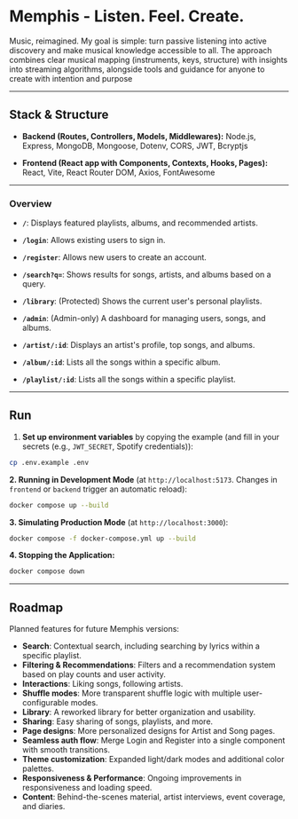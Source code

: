 # Memphis - Listen. Feel. Create.

Music, reimagined. My goal is simple: turn passive listening into active discovery and make musical knowledge accessible to all. The approach combines clear musical mapping (instruments, keys, structure) with insights into streaming algorithms, alongside tools and guidance for anyone to create with intention and purpose

---

## Stack & Structure

* **Backend (Routes, Controllers, Models, Middlewares):** Node.js, Express, MongoDB, Mongoose, Dotenv, CORS, JWT, Bcryptjs

* **Frontend (React app with Components, Contexts, Hooks, Pages):** React, Vite, React Router DOM, Axios, FontAwesome

---

### Overview

* **`/`**: Displays featured playlists, albums, and recommended artists.
* **`/login`**: Allows existing users to sign in.
* **`/register`**: Allows new users to create an account.
* **`/search?q=`**: Shows results for songs, artists, and albums based on a query.
* **`/library`**: (Protected) Shows the current user's personal playlists.
* **`/admin`**: (Admin-only) A dashboard for managing users, songs, and albums.

* **`/artist/:id`**: Displays an artist's profile, top songs, and albums.
* **`/album/:id`**: Lists all the songs within a specific album.
* **`/playlist/:id`**: Lists all the songs within a specific playlist.

---

## Run

1.  **Set up environment variables** by copying the example (and fill in your secrets (e.g., `JWT_SECRET`, Spotify credentials)):

```bash
cp .env.example .env
```

**2. Running in Development Mode** (at `http://localhost:5173`. Changes in `frontend` or `backend` trigger an automatic reload):

```bash
docker compose up --build
```

**3. Simulating Production Mode** (at `http://localhost:3000`):

```bash
docker compose -f docker-compose.yml up --build
```

**4. Stopping the Application:**

```bash
docker compose down
```

---

## Roadmap

Planned features for future Memphis versions:

* **Search**: Contextual search, including searching by lyrics within a specific playlist.
* **Filtering & Recommendations**: Filters and a recommendation system based on play counts and user activity.
* **Interactions**: Liking songs, following artists.
* **Shuffle modes**: More transparent shuffle logic with multiple user-configurable modes.
* **Library**: A reworked library for better organization and usability.
* **Sharing**: Easy sharing of songs, playlists, and more.
* **Page designs**: More personalized designs for Artist and Song pages.
* **Seamless auth flow**: Merge Login and Register into a single component with smooth transitions.
* **Theme customization**: Expanded light/dark modes and additional color palettes.
* **Responsiveness & Performance**: Ongoing improvements in responsiveness and loading speed.
* **Content**: Behind-the-scenes material, artist interviews, event coverage, and diaries.